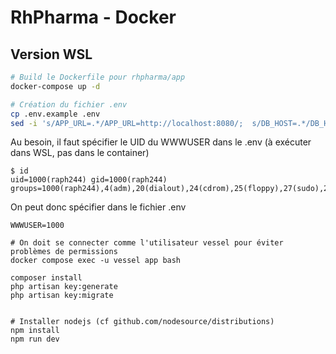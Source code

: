 # RhPharma - Docker

## Version WSL

```bash
# Build le Dockerfile pour rhpharma/app
docker-compose up -d

# Création du fichier .env
cp .env.example .env
sed -i 's/APP_URL=.*/APP_URL=http://localhost:8080/;  s/DB_HOST=.*/DB_HOST=mysql/; s/DB_DATABASE=.*/DB_DATABASE=rhpharma/; s/DB_USERNAME=.*/DB_USERNAME=root/; s/DB_PASSWORD=.*/DB_PASSWORD=admin/' .env
```
Au besoin, il faut spécifier le UID du WWWUSER dans le .env (à exécuter dans WSL, pas dans le container)
```console
$ id
uid=1000(raph244) gid=1000(raph244) groups=1000(raph244),4(adm),20(dialout),24(cdrom),25(floppy),27(sudo),29(audio),30(dip),44(video),46(plugdev),117(netdev),1001(docker)
```

On peut donc spécifier dans le fichier .env
```
WWWUSER=1000
```

```
# On doit se connecter comme l'utilisateur vessel pour éviter problèmes de permissions
docker compose exec -u vessel app bash

composer install
php artisan key:generate
php artisan key:migrate


# Installer nodejs (cf github.com/nodesource/distributions)
npm install
npm run dev
```
